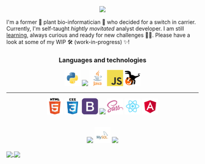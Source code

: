 <body>
<p align="center">
  <img src="https://readme-typing-svg.demolab.com?font=Fira+Code&size=14&pause=1000&color=808080&center=true&vCenter=true&width=350&height=40&lines=Hey+there+👋🏿+-+Welcome+!+I+am+Emilie+🙃">
</p>

<p>
  I'm a former 🌿 plant bio-informatician 🧪 who decided for a switch in carrier. Currently, I'm self-taught <em> hightly movitated </em> analyst developer. I am still <a href="https://www.crosemont.qc.ca/programme/programmation-orientee-objet-et-technologies-web/">learning</a>, always curious and ready for new challenges 💪🏿. Please have a look at some of my WIP 🛠 (work-in-progress) ✨! 
</p>
<h3 align="center">Languages and technologies</h3>
    <div align="center">
    <img src="https://raw.githubusercontent.com/github/explore/80688e429a7d4ef2fca1e82350fe8e3517d3494d/topics/python/python.png?size=48" width=42 />
    <img src="https://seeklogo.com/images/C/c-sharp-c-logo-02F17714BA-seeklogo.com.png" width=42 />
    <img src="https://raw.githubusercontent.com/github/explore/5b3600551e122a3277c2c5368af2ad5725ffa9a1/topics/java/java.png?size=48" width=42 />
    <img src="https://raw.githubusercontent.com/github/explore/80688e429a7d4ef2fca1e82350fe8e3517d3494d/topics/javascript/javascript.png?size=48" width=42 />
    <img src="https://raw.githubusercontent.com/github/explore/80688e429a7d4ef2fca1e82350fe8e3517d3494d/topics/perl/perl.png?size=48" width=42 />
    <br>
    </div>

<hr>
<div align="center">
    <div>
        <img src="https://raw.githubusercontent.com/github/explore/80688e429a7d4ef2fca1e82350fe8e3517d3494d/topics/html/html.png?size=48" width=42 />
        <img src="https://raw.githubusercontent.com/github/explore/80688e429a7d4ef2fca1e82350fe8e3517d3494d/topics/css/css.png?size=48" width=42 />
        <img src="https://raw.githubusercontent.com/github/explore/80688e429a7d4ef2fca1e82350fe8e3517d3494d/topics/bootstrap/bootstrap.png?size=48" width=42 />
        <img src="https://github.com/tailwindlabs.png?size=40" width=42 />
        <img src="https://raw.githubusercontent.com/github/explore/80688e429a7d4ef2fca1e82350fe8e3517d3494d/topics/sass/sass.png?size=48" width=42 />
        <img src="https://raw.githubusercontent.com/github/explore/80688e429a7d4ef2fca1e82350fe8e3517d3494d/topics/react/react.png?size=48" width=42 />
        <img src="https://raw.githubusercontent.com/github/explore/80688e429a7d4ef2fca1e82350fe8e3517d3494d/topics/angular/angular.png?size=48" width=42 />
    </div>
        <div>
        <h2 align="center"></h2>
        <img src="https://seeklogo.com/images/N/nodejs-logo-FBE122E377-seeklogo.com.png" width=42 /> 
        <img src="https://raw.githubusercontent.com/github/explore/80688e429a7d4ef2fca1e82350fe8e3517d3494d/topics/mysql/mysql.png?size=48" width=42 />
        <img src="https://cdn.iconscout.com/icon/free/png-512/free-mongodb-5-1175140.png?f=webp&w=512" width=42 />
    </div>
</div>
<br>
<div>
    <a href="https://github.com/emimint/github-readme-stats">
    <img height=200 align="center" src="https://github-readme-stats-emimint-stats.vercel.app/api?username=emimint&show_icons=true&theme=radical" />
    </a>
    <a href="https://github.com/emimint/github-readme-stats">
    <img height=200 align="center" src="https://github-readme-stats-emimint-stats.vercel.app/api/top-langs/?username=emimint&layout=compact" />
    </a>
</div>


</body>


